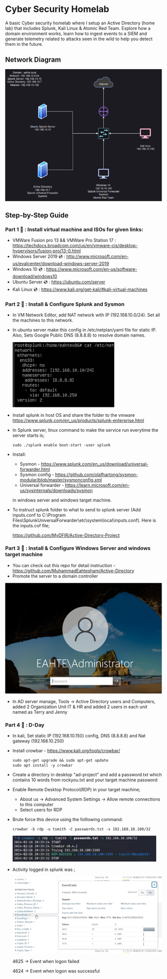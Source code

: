 # Cyber Security Homelab
A basic Cyber security homelab where I setup an Active Directory (home lab) that includes Splunk, Kali Linux & Atomic Red Team. Explore how a domain environment works, learn how to ingest events to a SIEM and generate telemetry related to attacks seen in the wild to help you detect them in the future.
## Network Diagram
![](https://github.com/MuhammadEahtesham/Cybersecurity-homelab/blob/main/assets/diagram.png)

## Step-by-Step Guide
 ### Part 1 📜 : Install virtual machine and ISOs for given links: 
- VMWare Fusion pro 13 && VMWare Pro Station 17 : https://techdocs.broadcom.com/us/en/vmware-cis/desktop-hypervisors/fusion-pro/13-0.html
- Windows Server 2019 💿 : http://www.microsoft.com/en-us/evalcenter/download-windows-server-2019
- Windows 10 💿 : https://www.microsoft.com/en-us/software-download/windows10
- Ubuntu Server 💿 : https://ubuntu.com/server
- Kali Linux 💿 : https://www.kali.org/get-kali/#kali-virtual-machines

### Part 2 📜 : Install & Configure Splunk and Sysmon
- In VM Network Editor, add NAT network with IP (192.168.10.0/24). Set all the machines to this network.
- In ubuntu server make this config in /etc/netplan/yaml file for static IP. Also, Sets Google Public DNS (8.8.8.8) to resolve domain names.

  ![](https://github.com/MuhammadEahtesham/Cybersecurity-homelab/blob/main/assets/yamlConfig.png)
- Install splunk in host OS and share the  folder to the vmware https://www.splunk.com/en_us/products/splunk-enterprise.html
- In Splunk server, linux command to make the service run everytime the server starts is;

   ```
   sudo ./splunk enable boot-start -user splunk
  ```
- Install:
  + Sysmon -   https://www.splunk.com/en_us/download/universal-forwarder.html
  + Sysmon config - https://github.com/olafhartong/sysmon-modular/blob/master/sysmonconfig.xml
  + Universal forwarder -   https://learn.microsoft.com/en-us/sysinternals/downloads/sysmon
  
  in windows server and windows target machine.
- To instruct splunk folder to what to send to splunk server (Add inputs.conf to C:\Program Files\SplunkUniversalForwarder\etc\system\local\inputs.conf). Here is the inputs.cof file;
  
  https://github.com/MyDFIR/Active-Directory-Project

### Part 3 📜 : Install & Configure Windows Server and windows target machine
- You can check out this repo for detail instruction - https://github.com/MuhammadEahtesham/Active-Directory
- Promote the server to a domain controller
  
![](https://github.com/MuhammadEahtesham/Cybersecurity-homelab/blob/main/assets/AD.png)

- In AD server manage, Tools -> Active Directory users and Computers, added 2 Organization Unit IT & HR and added 2 users in each unit named as Terry and Jenny  

### Part 4 📜 : D-Day
- In kali, Set static IP (192.168.10.150) config, DNS (8.8.8.8) and Nat gateway (192.168.10.250)
- Install crowbar - https://www.kali.org/tools/crowbar/

   ```
  sudo apt-get upgrade && sudo apt-get update
  sudo apt install -y crowbar
  ```
- Create a directory in desktop "ad-project" and add a password.txt which contains 10 words from rockyou.txt and your target machine password
- Enable Remote Desktop Protocol(RDP) in your target machine;
  + About us -> Advanced System Settings -> Allow remote connections to this computer
  + Select users for RDP
- Brute force this device using the folllowing command:
  ```
  crowbar -b rdp -u tsmith -C passwords.txt -s 192.168.10.100/32 
  ```
  ![](https://github.com/MuhammadEahtesham/Cybersecurity-homelab/blob/main/assets/crowbarAttack.png)

- Activity logged in splunk was ;
  
  ![](https://github.com/MuhammadEahtesham/Cybersecurity-homelab/blob/main/assets/splunkActivity.png)

  4625 -> Event when logon failed
  
  4624 -> Event when logon was successful

